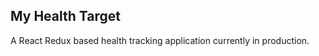 My Health Target
----------------

A React Redux based health tracking application currently in production. 

